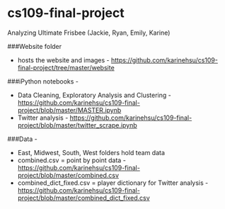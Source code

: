 # cs109-final-project
Analyzing Ultimate Frisbee (Jackie, Ryan, Emily, Karine)


###Website folder 
- hosts the website and images - https://github.com/karinehsu/cs109-final-project/tree/master/website

###iPython notebooks - 

- Data Cleaning, Exploratory Analysis and Clustering - https://github.com/karinehsu/cs109-final-project/blob/master/MASTER.ipynb
- Twitter analysis - https://github.com/karinehsu/cs109-final-project/blob/master/twitter_scrape.ipynb

###Data - 
- East, Midwest, South, West folders hold team data
- combined.csv = point by point data - https://github.com/karinehsu/cs109-final-project/blob/master/combined.csv
- combined_dict_fixed.csv = player dictionary for Twitter analysis - https://github.com/karinehsu/cs109-final-project/blob/master/combined_dict_fixed.csv


